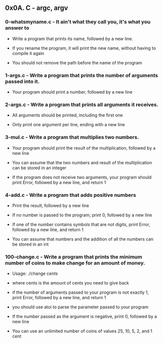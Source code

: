 ## 0x0A. C - argc, argv

### 0-whatsmyname.c -  It ain't what they call you, it's what you answer to
- Write a program that prints its name, followed by a new line.



- If you rename the program, it will print the new name, without having to compile it again

- You should not remove the path before the name of the program

### 1-args.c - Write a program that prints the number of arguments passed into it.
- Your program should print a number, followed by a new line

### 2-args.c - Write a program that prints all arguments it receives.
- All arguments should be printed, including the first one

- Only print one argument per line, ending with a new line

### 3-mul.c - Write a program that multiplies two numbers.
- Your program should print the result of the multiplication, followed by a new line

- You can assume that the two numbers and result of the multiplication can be stored in an integer

- If the program does not receive two arguments, your program should print Error, followed by a new line, and return 1

### 4-add.c - Write a program that adds positive numbers
- Print the result, followed by a new line

- If no number is passed to the program, print 0, followed by a new line

- If one of the number contains symbols that are not digits, print Error, followed by a new line, and return 1

- You can assume that numbers and the addition of all the numbers can be stored in an int

### 100-change.c - Write a program that prints the minimum number of coins to make change for an amount of money.
- Usage: ./change cents

- where cents is the amount of cents you need to give back

- if the number of arguments passed to your program is not exactly 1, print Error, followed by a new line, and return 1

- you should use atoi to parse the parameter passed to your program

- If the number passed as the argument is negative, print 0, followed by a new line

- You can use an unlimited number of coins of values 25, 10, 5, 2, and 1 cent

